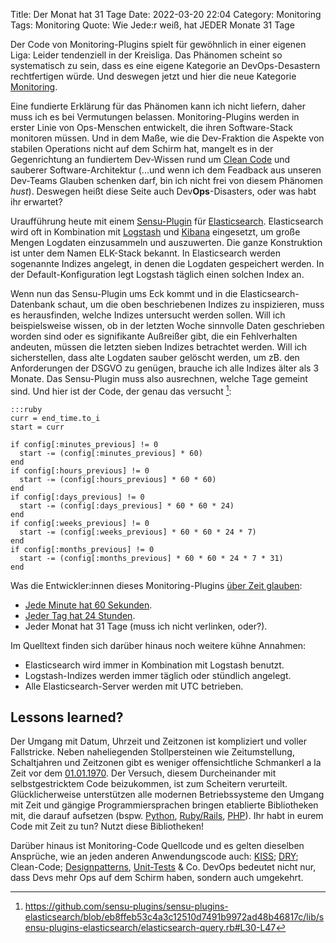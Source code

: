 Title: Der Monat hat 31 Tage
Date: 2022-03-20 22:04
Category: Monitoring
Tags: Monitoring
Quote: Wie Jede:r weiß, hat JEDER Monate 31 Tage

Der Code von Monitoring-Plugins spielt für gewöhnlich in einer eigenen Liga:
Leider tendenziell in der Kreisliga. Das Phänomen scheint so systematisch zu
sein, dass es eine eigene Kategorie an DevOps-Desastern rechtfertigen würde.
Und deswegen jetzt und hier die neue Kategorie
[Monitoring]({category}Monitoring).

Eine fundierte Erklärung für das Phänomen kann ich nicht liefern, daher muss
ich es bei Vermutungen belassen. Monitoring-Plugins werden in erster Linie von
Ops-Menschen entwickelt, die ihren Software-Stack monitoren müssen. Und in dem
Maße, wie die Dev-Fraktion die Aspekte von stabilen Operations nicht auf dem
Schirm hat, mangelt es in der Gegenrichtung an fundiertem Dev-Wissen rund um
[Clean Code](https://www.youtube.com/watch?v=7EmboKQH8lM) und sauberer
Software-Architektur (...und wenn ich dem Feadback aus unseren Dev-Teams
Glauben schenken darf, bin ich nicht frei von diesem Phänomen *hust*). Deswegen
heißt diese Seite auch Dev**Ops**-Disasters, oder was habt ihr erwartet?

Uraufführung heute mit einem [Sensu-Plugin](https://sensu.io/) für
[Elasticsearch](https://www.elastic.co/de/elasticsearch/). Elasticsearch wird
oft in Kombination mit [Logstash](https://www.elastic.co/de/logstash/) und
[Kibana](https://www.elastic.co/de/kibana/) eingesetzt, um große Mengen
Logdaten einzusammeln und auszuwerten. Die ganze Konstruktion ist unter dem
Namen ELK-Stack bekannt. In Elasticsearch werden sogenannte Indizes angelegt,
in denen die Logdaten gespeichert werden. In der Default-Konfiguration legt
Logstash täglich einen solchen Index an.

Wenn nun das Sensu-Plugin ums Eck kommt und in die Elasticsearch-Datenbank
schaut, um die oben beschriebenen Indizes zu inspizieren, muss es herausfinden,
welche Indizes untersucht werden sollen. Will ich beispielsweise wissen, ob in
der letzten Woche sinnvolle Daten geschrieben worden sind oder es signifikante
Außreißer gibt, die ein Fehlverhalten andeuten, müssen die letzten sieben
Indizes betrachtet werden. Will ich sicherstellen, dass alte Logdaten sauber
gelöscht werden, um zB. den Anforderungen der DSGVO zu genügen, brauche ich
alle Indizes älter als 3 Monate. Das Sensu-Plugin muss also ausrechnen, welche
Tage gemeint sind. Und hier ist der Code, der genau das versucht [^sensu_plugins_elasticsearch_code]:

    :::ruby
    curr = end_time.to_i
    start = curr

    if config[:minutes_previous] != 0
      start -= (config[:minutes_previous] * 60)
    end
    if config[:hours_previous] != 0
      start -= (config[:hours_previous] * 60 * 60)
    end
    if config[:days_previous] != 0
      start -= (config[:days_previous] * 60 * 60 * 24)
    end
    if config[:weeks_previous] != 0
      start -= (config[:weeks_previous] * 60 * 60 * 24 * 7)
    end
    if config[:months_previous] != 0
      start -= (config[:months_previous] * 60 * 60 * 24 * 7 * 31)
    end

[^sensu_plugins_elasticsearch_code]:<https://github.com/sensu-plugins/sensu-plugins-elasticsearch/blob/eb8ffeb53c4a3c12510d7491b9972ad48b46817c/lib/sensu-plugins-elasticsearch/elasticsearch-query.rb#L30-L47>

Was die Entwickler:innen dieses Monitoring-Plugins [über Zeit
glauben](https://infiniteundo.com/post/25326999628/falsehoods-programmers-believe-about-time):

* [Jede Minute hat 60 Sekunden](https://de.wikipedia.org/wiki/Schaltsekunde).
* [Jeder Tag hat 24 Stunden](https://de.wikipedia.org/wiki/Sommerzeit).
* Jeder Monat hat 31 Tage (muss ich nicht verlinken, oder?).

Im Quelltext finden sich darüber hinaus noch weitere kühne Annahmen:

* Elasticsearch wird immer in Kombination mit Logstash benutzt.
* Logstash-Indizes werden immer täglich oder stündlich angelegt.
* Alle Elasticsearch-Server werden mit UTC betrieben.

## Lessons learned?

Der Umgang mit Datum, Uhrzeit und Zeitzonen ist kompliziert und voller
Fallstricke. Neben naheliegenden Stollpersteinen wie Zeitumstellung,
Schaltjahren und Zeitzonen gibt es weniger offensichtliche Schmankerl a la Zeit
vor dem
[01.01.1970](https://www.wired.com/2001/09/unix-tick-tocks-to-a-billion/). Der
Versuch, diesem Durcheinander mit selbstgestricktem Code beizukommen, ist zum
Scheitern verurteilt. Glücklicherweise unterstützen alle modernen
Betriebssysteme den Umgang mit Zeit und gängige Programmiersprachen bringen
etablierte Bibliotheken mit, die darauf aufsetzen (bspw.
[Python](https://pythonhosted.org/pytz/),
[Ruby/Rails](https://api.rubyonrails.org/classes/ActiveSupport/TimeZone.html),
[PHP](https://www.php.net/manual/de/timezones.php)). Ihr habt in eurem Code mit
Zeit zu tun? Nutzt diese Bibliotheken!

Darüber hinaus ist Monitoring-Code Quellcode und es gelten dieselben Ansprüche,
wie an jeden anderen Anwendungscode auch:
[KISS](https://de.wikipedia.org/wiki/KISS-Prinzip);
[DRY](https://de.wikipedia.org/wiki/Don%E2%80%99t_repeat_yourself); Clean-Code;
[Designpatterns](https://de.wikipedia.org/wiki/Entwurfsmuster),
[Unit-Tests](https://dev.to/evybauer/5-simple-reasons-why-testing-code-is-important-3707)
& Co. DevOps bedeutet nicht nur, dass Devs mehr Ops auf dem Schirm haben,
sondern auch umgekehrt.
